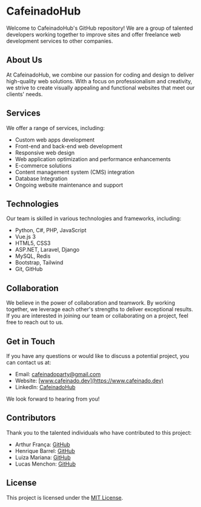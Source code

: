 # CafeinadoHub

Welcome to CafeinadoHub's GitHub repository! We are a group of talented developers working together to improve sites and offer freelance web development services to other companies.

## About Us

At CafeinadoHub, we combine our passion for coding and design to deliver high-quality web solutions. With a focus on professionalism and creativity, we strive to create visually appealing and functional websites that meet our clients' needs.

## Services

We offer a range of services, including:

- Custom web apps development
- Front-end and back-end web development
- Responsive web design
- Web application optimization and performance enhancements
- E-commerce solutions
- Content management system (CMS) integration
- Database Integration
- Ongoing website maintenance and support

## Technologies

Our team is skilled in various technologies and frameworks, including:

- Python, C#, PHP, JavaScript
- Vue.js 3
- HTML5, CSS3
- ASP.NET, Laravel, Django
- MySQL, Redis
- Bootstrap, Tailwind
- Git, GitHub

## Collaboration

We believe in the power of collaboration and teamwork. By working together, we leverage each other's strengths to deliver exceptional results. If you are interested in joining our team or collaborating on a project, feel free to reach out to us.

## Get in Touch

If you have any questions or would like to discuss a potential project, you can contact us at:

- Email: [cafeinadoparty@gmail.com](mailto:cafeinadoparty@gmail.com)
- Website: [www.cafeinado.dev](https://www.cafeinado.dev)
- LinkedIn: [CafeinadoHub](https://www.linkedin.com/company/cafeinadohub)

We look forward to hearing from you!

## Contributors

Thank you to the talented individuals who have contributed to this project:

- Arthur França: [GitHub](https://github.com/engArthurFranca)
- Henrique Barrel: [GitHub](https://github.com/Barrel-R)
- Luiza Mariana: [GitHub](https://github.com/luhNeves)
- Lucas Menchon: [GitHub](https://github.com/lucasmenchon)

## License

This project is licensed under the [MIT License](LICENSE).
